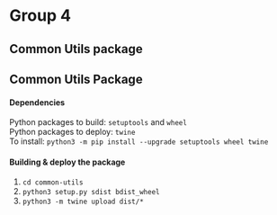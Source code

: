 # Group 4

## Common Utils package

## Common Utils Package
#### Dependencies
Python packages to build: `setuptools` and `wheel`  
Python packages to deploy: `twine`  
To install: `python3 -m pip install --upgrade setuptools wheel twine`

#### Building & deploy the package
1. `cd common-utils`
1. `python3 setup.py sdist bdist_wheel`
1. `python3 -m twine upload dist/*`
